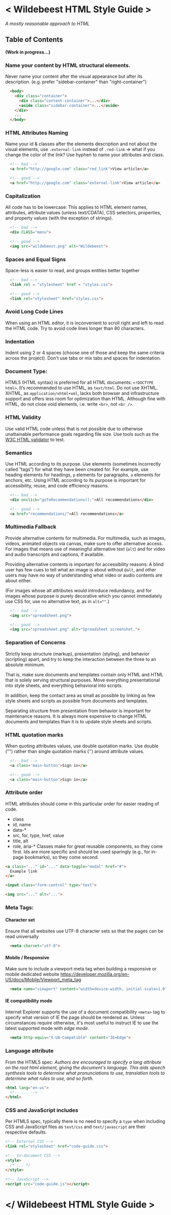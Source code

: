# < Wildebeest HTML Style Guide >

*A mostly reasonable approach to HTML*


## <a name='TOC'>Table of Contents</a>
**(Work in progress...)**

### Name your content by HTML structural elements.
Never name your content after the visual appearance but after its description. (e.g. prefer "sidebar-container" than "right-container")

```html
  <body>
    <div class="container">
      <div class="content-container">...</div>
      <aside class="sidebar-container">...</aside>
    </div>
    ...
  </body>
```


### HTML Attributes Naming
Name your id & classes after the elements description and not about the visual elements, use `.external-link` instead of `.red-link` => what if you change the color of the link?
Use hyphen to name your attributes and class.

```html
  <!-- bad -->
  <a href="http://google.com" class="red_link">View article</a>

  <!-- good -->
  <a href="http://google.com" class="external-link">View article</a>
```
  
### Capitalization
All code has to be lowercase: This applies to HTML element names, attributes, attribute values (unless text/CDATA), CSS selectors, properties, and property values (with the exception of strings).

```html
  <!-- bad -->
  <div CLASS="menu">

  <!-- good -->
  <img src="wildebeest.png" alt="Wildebeest">

```

### Spaces and Equal Signs
Space-less is easier to read, and groups entities better together
```html
  <!-- bad -->
  <link rel = "stylesheet" href = "styles.css">

  <!-- good -->
  <link rel="stylesheet" href="styles.css">
```

### Avoid Long Code Lines
When using an HTML editor, it is inconvenient to scroll right and left to read the HTML code.
Try to avoid code lines longer than 80 characters.

### Indentation
Indent using 2 or 4 spaces (choose one of those and keep the same criteria across the project).
Don't use tabs or mix tabs and spaces for indentation.

### Document Type:
HTML5 (HTML syntax) is preferred for all HTML documents: `<!DOCTYPE html>`.
It’s recommended to use HTML, as `text/html`. Do not use XHTML. XHTML, as `application/xhtml+xml`, lacks both browser and infrastructure support and offers less room for optimization than HTML.
Although fine with HTML, do not close void elements, i.e. write `<br>`, not `<br />`.

### HTML Validity
Use valid HTML code unless that is not possible due to otherwise unattainable performance goals regarding file size.
Use tools such as the [W3C HTML validator](https://validator.w3.org/nu/) to test.

### Semantics
Use HTML according to its purpose. Use elements (sometimes incorrectly called “tags”) for what they have been created for. For example, use heading elements for headings, `p` elements for paragraphs, `a` elements for anchors, etc.
Using HTML according to its purpose is important for accessibility, reuse, and code efficiency reasons.

```html
  <!-- bad -->
  <div onclick="goToRecommendations();">All recommendations</div>

  <!-- good -->
  <a href="recommendations/">All recommendations</a>
```

### Multimedia Fallback
Provide alternative contents for multimedia. For multimedia, such as images, videos, animated objects via canvas, make sure to offer alternative access. For images that means use of meaningful alternative text (`alt`) and for video and audio transcripts and captions, if available.

Providing alternative contents is important for accessibility reasons: A blind user has few cues to tell what an image is about without `@alt`, and other users may have no way of understanding what video or audio contents are about either.

(For images whose alt attributes would introduce redundancy, and for images whose purpose is purely decorative which you cannot immediately use CSS for, use no alternative text, as in `alt=""`.)
```html
  <!-- bad -->
  <img src="spreadsheet.png">

  <!-- good -->
  <img src="spreadsheet.png" alt="Spreadsheet screenshot.">
```

### Separation of Concerns
Strictly keep structure (markup), presentation (styling), and behavior (scripting) apart, and try to keep the interaction between the three to an absolute minimum.

That is, make sure documents and templates contain only HTML and HTML that is solely serving structural purposes. Move everything presentational into style sheets, and everything behavioral into scripts.

In addition, keep the contact area as small as possible by linking as few style sheets and scripts as possible from documents and templates.

Separating structure from presentation from behavior is important for maintenance reasons. It is always more expensive to change HTML documents and templates than it is to update style sheets and scripts.

### HTML quotation marks
When quoting attributes values, use double quotation marks. Use double ("") rather than single quotation marks ('') around attribute values.


```html
  <!-- bad -->
  <a class='main-button'>Sign in</a>

  <!-- good -->
  <a class="main-button">Sign in</a>
```

### Attribute order
HTML attributes should come in this particular order for easier reading of code.

 - class
 - id, name
 - data-*
 - src, for, type, href, value
 - title, alt
 - role, aria-*
Classes make for great reusable components, so they come first. Ids are more specific and should be used sparingly (e.g., for in-page bookmarks), so they come second.
```html
<a class="..." id="..." data-toggle="modal" href="#">
  Example link
</a>

<input class="form-control" type="text">

<img src="..." alt="...">
```

### Meta Tags:
#### Character set
Ensure that all websites use UTF-8 character sets so that the pages can be read universally

```html
  <meta charset="utf-8">
```
#### Mobile / Responsive
Make sure to include a viewport meta tag when building a responsive or mobile dedicated website
<https://developer.mozilla.org/en-US/docs/Mobile/Viewport_meta_tag>

```html
  <meta name="viewport" content="width=device-width, initial-scale=1.0" />
```

#### IE compatibility mode
Internet Explorer supports the use of a document compatibility `<meta>` tag to specify what version of IE the page should be rendered as. Unless circumstances require otherwise, it's most useful to instruct IE to use the latest supported mode with *edge mode*.
```html
  <meta http-equiv="X-UA-Compatible" content="IE=Edge">
```

### Language attribute
From the HTML5 spec: _Authors are encouraged to specify a lang attribute on the root html element, giving the document's language. This aids speech synthesis tools to determine what pronunciations to use, translation tools to determine what rules to use, and so forth._
```html
<html lang="en-us">
  <!-- ... -->
</html>
```

### CSS and JavaScript includes
Per HTML5 spec, typically there is no need to specify a `type` when including CSS and JavaScript files as `text/css` and `text/javascript` are their respective defaults.
```html
<!-- External CSS -->
<link rel="stylesheet" href="code-guide.css">

<!-- In-document CSS -->
<style>
  /* ... */
</style>

<!-- JavaScript -->
<script src="code-guide.js"></script>
```

</ Wildebeest HTML Style Guide >
=
